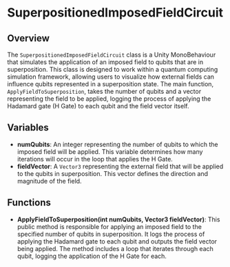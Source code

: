# SuperpositionedImposedFieldCircuit

## Overview
The `SuperpositionedImposedFieldCircuit` class is a Unity MonoBehaviour that simulates the application of an imposed field to qubits that are in superposition. This class is designed to work within a quantum computing simulation framework, allowing users to visualize how external fields can influence qubits represented in a superposition state. The main function, `ApplyFieldToSuperposition`, takes the number of qubits and a vector representing the field to be applied, logging the process of applying the Hadamard gate (H Gate) to each qubit and the field vector itself.

## Variables
- **numQubits**: An integer representing the number of qubits to which the imposed field will be applied. This variable determines how many iterations will occur in the loop that applies the H Gate.
- **fieldVector**: A `Vector3` representing the external field that will be applied to the qubits in superposition. This vector defines the direction and magnitude of the field.

## Functions
- **ApplyFieldToSuperposition(int numQubits, Vector3 fieldVector)**: This public method is responsible for applying an imposed field to the specified number of qubits in superposition. It logs the process of applying the Hadamard gate to each qubit and outputs the field vector being applied. The method includes a loop that iterates through each qubit, logging the application of the H Gate for each.
